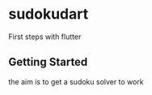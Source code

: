 # sudokudart

First steps with flutter

## Getting Started

the aim is to get a sudoku solver to work
